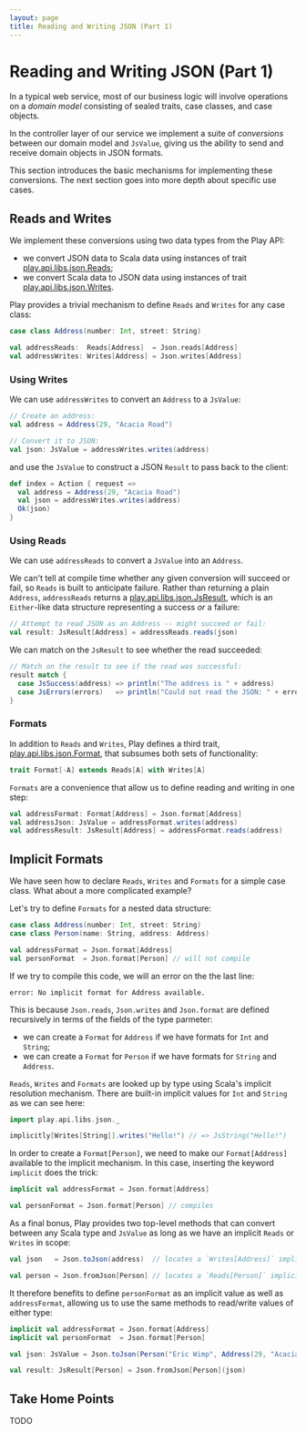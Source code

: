 ```yaml
---
layout: page
title: Reading and Writing JSON (Part 1)
---
```


# Reading and Writing JSON (Part 1)

In a typical web service, most of our business logic will involve operations on a *domain model* consisting of sealed traits, case classes, and case objects.

In the controller layer of our service we implement a suite of *conversions* between our domain model and `JsValue`, giving us the ability to send and receive domain objects in JSON formats.

This section introduces the basic mechanisms for implementing these conversions. The next section goes into more depth about specific use cases.

## Reads and Writes

We implement these conversions using two data types from the Play API:

 - we convert JSON data to Scala data using instances of trait [play.api.libs.json.Reads];
 - we convert Scala data to JSON data using instances of trait [play.api.libs.json.Writes].

Play provides a trivial mechanism to define `Reads` and `Writes` for any case class:

~~~ scala
case class Address(number: Int, street: String)

val addressReads:  Reads[Address]  = Json.reads[Address]
val addressWrites: Writes[Address] = Json.writes[Address]
~~~

### Using Writes

We can use `addressWrites` to convert an `Address` to a `JsValue`:

~~~ scala
// Create an address:
val address = Address(29, "Acacia Road")

// Convert it to JSON:
val json: JsValue = addressWrites.writes(address)
~~~

and use the `JsValue` to construct a JSON `Result` to pass back to the client:

~~~ scala
def index = Action { request =>
  val address = Address(29, "Acacia Road")
  val json = addressWrites.writes(address)
  Ok(json)
}
~~~

### Using Reads

We can use `addressReads` to convert a `JsValue` into an `Address`.

We can't tell at compile time whether any given conversion will succeed or fail, so `Reads` is built to anticipate failure. Rather than returning a plain `Address`, `addressReads` returns a [play.api.libs.json.JsResult], which is an `Either`-like data structure representing a success *or* a failure:

~~~ scala
// Attempt to read JSON as an Address -- might succeed or fail:
val result: JsResult[Address] = addressReads.reads(json)
~~~

We can match on the `JsResult` to see whether the read succeeded:

~~~ scala
// Match on the result to see if the read was successful:
result match {
  case JsSuccess(address) => println("The address is " + address)
  case JsErrors(errors)   => println("Could not read the JSON: " + errors)
}
~~~

[play.api.libs.json.Reads]:    https://www.playframework.com/documentation/2.3.x/api/scala/index.html#play.api.libs.json.Reads
[play.api.libs.json.Writes]:   https://www.playframework.com/documentation/2.3.x/api/scala/index.html#play.api.libs.json.Writes
[play.api.libs.json.Format]:   https://www.playframework.com/documentation/2.3.x/api/scala/index.html#play.api.libs.json.Format
[play.api.libs.json.JsResult]: https://www.playframework.com/documentation/2.3.x/api/scala/index.html#play.api.libs.json.JsResult

### Formats

In addition to `Reads` and `Writes`, Play defines a third trait, [play.api.libs.json.Format], that subsumes both sets of functionality:

~~~ scala
trait Format[-A] extends Reads[A] with Writes[A]
~~~

`Formats` are a convenience that allow us to define reading and writing in one step:

~~~ scala
val addressFormat: Format[Address] = Json.format[Address]
val addressJson: JsValue = addressFormat.writes(address)
val addressResult: JsResult[Address] = addressFormat.reads(address)
~~~

## Implicit Formats

We have seen how to declare `Reads`, `Writes` and `Formats` for a simple case class. What about a more complicated example?

Let's try to define `Formats` for a nested data structure:

~~~ scala
case class Address(number: Int, street: String)
case class Person(name: String, address: Address)

val addressFormat = Json.format[Address]
val personFormat  = Json.format[Person] // will not compile
~~~

If we try to compile this code, we will an error on the the last line:

~~~
error: No implicit format for Address available.
~~~

This is because `Json.reads`, `Json.writes` and `Json.format` are defined recursively in terms of the fields of the type parmeter:

 - we can create a `Format` for `Address` if we have formats for `Int` and `String`;
 - we can create a `Format` for `Person` if we have formats for `String` and `Address`.

`Reads`, `Writes` and `Formats` are looked up by type using Scala's implicit resolution mechanism. There are built-in implicit values for `Int` and `String` as we can see here:

~~~ scala
import play.api.libs.json._

implicitly[Writes[String]].writes("Hello!") // => JsString("Hello!")
~~~

In order to create a `Format[Person]`, we need to make our `Format[Address]` available to the implicit mechanism. In this case, inserting the keyword `implicit` does the trick:

~~~ scala
implicit val addressFormat = Json.format[Address]

val personFormat = Json.format[Person] // compiles
~~~

As a final bonus, Play provides two top-level methods that can convert between any Scala type and `JsValue` as long as we have an implicit `Reads` or `Writes` in scope:

~~~ scala
val json   = Json.toJson(address)  // locates a `Writes[Address]` implicitly

val person = Json.fromJson[Person] // locates a `Reads[Person]` implicitly
~~~~

It therefore benefits to define `personFormat` as an implicit value as well as `addressFormat`, allowing us to use the same methods to read/write values of either type:

~~~ scala
implicit val addressFormat = Json.format[Address]
implicit val personFormat  = Json.format[Person]

val json: JsValue = Json.toJson(Person("Eric Wimp", Address(29, "Acacia Road")))

val result: JsResult[Person] = Json.fromJson[Person](json)
~~~

## Take Home Points

TODO